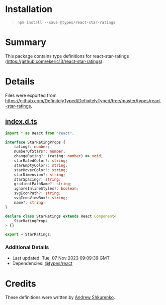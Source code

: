 # Installation
> `npm install --save @types/react-star-ratings`

# Summary
This package contains type definitions for react-star-ratings (https://github.com/ekeric13/react-star-ratings).

# Details
Files were exported from https://github.com/DefinitelyTyped/DefinitelyTyped/tree/master/types/react-star-ratings.
## [index.d.ts](https://github.com/DefinitelyTyped/DefinitelyTyped/tree/master/types/react-star-ratings/index.d.ts)
````ts
import * as React from "react";

interface StarRatingProps {
    rating?: number;
    numberOfStars?: number;
    changeRating?: (rating: number) => void;
    starRatedColor?: string;
    starEmptyColor?: string;
    starHoverColor?: string;
    starDimension?: string;
    starSpacing?: string;
    gradientPathName?: string;
    ignoreInlineStyles?: boolean;
    svgIconPath?: string;
    svgIconViewBox?: string;
    name?: string;
}

declare class StarRatings extends React.Component<
    StarRatingProps
> {}

export = StarRatings;

````

### Additional Details
 * Last updated: Tue, 07 Nov 2023 09:09:39 GMT
 * Dependencies: [@types/react](https://npmjs.com/package/@types/react)

# Credits
These definitions were written by [Andrew Shkurenko](https://github.com/vanillkay).

